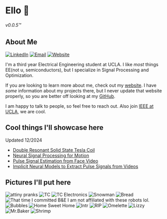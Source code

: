 # Ello 🦇
###### v0.0.5™️

## About Me

[![LinkedIn](https://img.shields.io/badge/LinkedIn-0077B5?style=flat-square&logo=linkedin&logoColor=white)](https://www.linkedin.com/in/sanjitsarda/)
[![Email](https://img.shields.io/badge/Email-D14836?style=flat-square&logo=gmail&logoColor=white)](mailto:sanjitsarda4@gmail.com)
[![Website](https://img.shields.io/badge/Website-FF5722?style=flat-square&logo=google-chrome&logoColor=white)](https://sanjitsarda.com/)

I'm a third year Electrical Engineering student at UCLA. I like *most* things EE(not u, semiconductors), but I specialize in Signal Processing and Optimization. 

If you are looking to learn more about me, check out my [website](https://sanjitsarda.com/). I have *some* information about my projects there, but I never update that website properly, so you are better off looking at my [GitHub](https://github.com/Sanjit1).

I am happy to talk to people, so feel free to reach out. Also join [IEEE at UCLA](https://discord.gg/UHjbHfpw76), we are cool.


## Cool things I'll showcase here
Updated 12/2024
 - [Double Resonant Solid State Tesla Coil](https://hackaday.io/project/196356-drsstc-1)
 - [Neural Signal Processing for Motion](https://github.com/Sanjit1/NSP-ECE-189-Kao)
 - [Pulse Signal Estimation from Face Video](https://github.com/Sanjit1/PPG-ECE-189-Kadambi)
 - [Implicit Neural Models to Extract Pulse Signals from Videos](https://implicitppg.github.io/)

## Pictures I'll put here
![attiny pranks](./media/attiny%20pranks.jpg)
![TC](./media/tc.jpg)
![TC Electronics](./media/TCelec.jpg)
![Snowman](./media/snowman.jpg)
![Bread](./media/bread.jpg)
![That time I committed B&E](./media/b%20and%20e.jpg) I am not affiliated with these robots lol.
![Bubbles](./media/bubbles%201.jpg)
![Home Sweet Home](./media/home%20sweet%20home.jpg)
![Intr](./media/intr.jpg)
![RIP](./media/keto.jpeg)
![Omelette](./media/lette.jpg)
![Lizzy](./media/lizzy.jpg)
![Mr.Baker](./media/mr.baker.jpg)
![Shrimp](./media/shrimp.jpg)